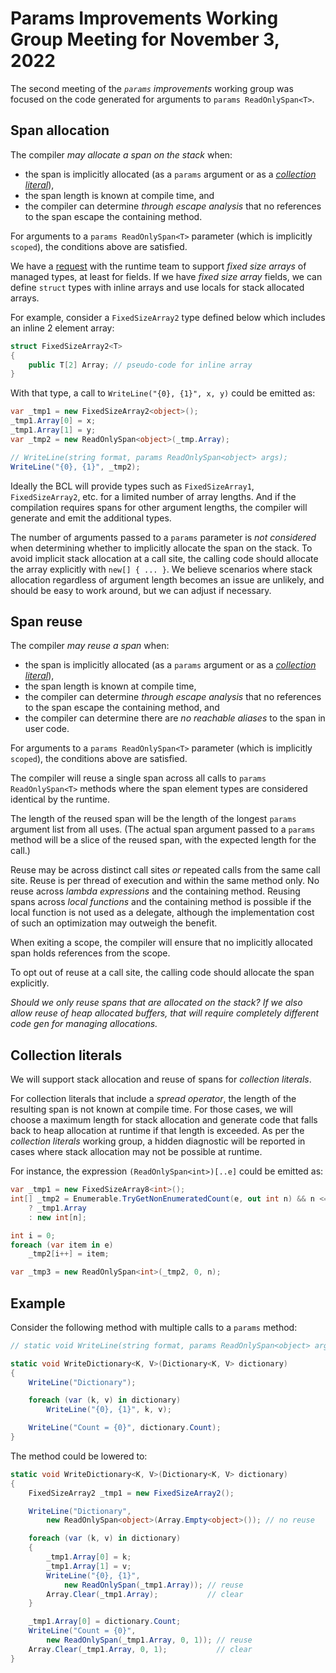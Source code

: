 # Params Improvements Working Group Meeting for November 3, 2022
The second meeting of the _`params` improvements_ working group was focused on the code generated for arguments to `params ReadOnlySpan<T>`. 

## Span allocation
The compiler _may allocate a span on the stack_ when:
- the span is implicitly allocated (as a `params` argument or as a [_collection literal_](https://github.com/dotnet/csharplang/issues/5354)),
- the span length is known at compile time, and
- the compiler can determine _through escape analysis_ that no references to the span escape the containing method.

For arguments to a `params ReadOnlySpan<T>` parameter (which is implicitly `scoped`), the conditions above are satisfied.

We have a [request](https://github.com/dotnet/runtime/issues/61135) with the runtime team to support _fixed size arrays_ of managed types, at least for fields.
If we have _fixed size array_ fields, we can define `struct` types with inline arrays and use locals for stack allocated arrays.

For example, consider a `FixedSizeArray2` type defined below which includes an inline 2 element array:
```csharp
struct FixedSizeArray2<T>
{
    public T[2] Array; // pseudo-code for inline array
}
```

With that type, a call to `WriteLine("{0}, {1}", x, y)` could be emitted as:
```csharp
var _tmp1 = new FixedSizeArray2<object>();
_tmp1.Array[0] = x;
_tmp1.Array[1] = y;
var _tmp2 = new ReadOnlySpan<object>(_tmp.Array);

// WriteLine(string format, params ReadOnlySpan<object> args);
WriteLine("{0}, {1}", _tmp2);
```

Ideally the BCL will provide types such as `FixedSizeArray1`, `FixedSizeArray2`, etc. for a limited number of array lengths.
And if the compilation requires spans for other argument lengths, the compiler will generate and emit the additional types.

The number of arguments passed to a `params` parameter is _not considered_ when determining whether to implicitly allocate the span on the stack.
To avoid implicit stack allocation at a call site, the calling code should allocate the array explicitly with `new[] { ... }`.
We believe scenarios where stack allocation regardless of argument length becomes an issue are unlikely, and should be easy to work around, but we can adjust if necessary.

## Span reuse
The compiler _may reuse a span_ when:
- the span is implicitly allocated (as a `params` argument or as a [_collection literal_](https://github.com/dotnet/csharplang/issues/5354)),
- the span length is known at compile time,
- the compiler can determine _through escape analysis_ that no references to the span escape the containing method, and
- the compiler can determine there are _no reachable aliases_ to the span in user code.

For arguments to a `params ReadOnlySpan<T>` parameter (which is implicitly `scoped`), the conditions above are satisfied.

The compiler will reuse a single span across all calls to `params ReadOnlySpan<T>` methods where the span element types are considered identical by the runtime.

The length of the reused span will be the length of the longest `params` argument list from all uses.
(The actual span argument passed to a `params` method will be a slice of the reused span, with the expected length for the call.)

Reuse may be across distinct call sites _or_ repeated calls from the same call site.
Reuse is per thread of execution and within the same method only.
No reuse across _lambda expressions_ and the containing method.
Reusing spans across _local functions_ and the containing method is possible if the local function is not used as a delegate, although the implementation cost of such an optimization may outweigh the benefit.

When exiting a scope, the compiler will ensure that no implicitly allocated span holds references from the scope.

To opt out of reuse at a call site, the calling code should allocate the span explicitly.

_Should we only reuse spans that are allocated on the stack? If we also allow reuse of heap allocated buffers, that will require completely different code gen for managing allocations._

## Collection literals
We will support stack allocation and reuse of spans for _collection literals_.

For collection literals that include a _spread operator_, the length of the resulting span is not known at compile time.
For those cases, we will choose a maximum length for stack allocation and generate code that falls back to heap allocation at runtime if that length is exceeded.
As per the _collection literals_ working group, a hidden diagnostic will be reported in cases where stack allocation may not be possible at runtime.

For instance, the expression `(ReadOnlySpan<int>)[..e]` could be emitted as:
```csharp
var _tmp1 = new FixedSizeArray8<int>();
int[] _tmp2 = Enumerable.TryGetNonEnumeratedCount(e, out int n) && n <= 8
    ? _tmp1.Array
    : new int[n];

int i = 0;
foreach (var item in e)
    _tmp2[i++] = item;

var _tmp3 = new ReadOnlySpan<int>(_tmp2, 0, n);
```

## Example
Consider the following method with multiple calls to a `params` method:
```csharp
// static void WriteLine(string format, params ReadOnlySpan<object> args);

static void WriteDictionary<K, V>(Dictionary<K, V> dictionary)
{
    WriteLine("Dictionary");

    foreach (var (k, v) in dictionary)
        WriteLine("{0}, {1}", k, v);

    WriteLine("Count = {0}", dictionary.Count);
}
```

The method could be lowered to:
```csharp
static void WriteDictionary<K, V>(Dictionary<K, V> dictionary)
{
    FixedSizeArray2 _tmp1 = new FixedSizeArray2();

    WriteLine("Dictionary",
        new ReadOnlySpan<object>(Array.Empty<object>()); // no reuse

    foreach (var (k, v) in dictionary)
    {
        _tmp1.Array[0] = k;
        _tmp1.Array[1] = v;
        WriteLine("{0}, {1}",
            new ReadOnlySpan(_tmp1.Array)); // reuse
        Array.Clear(_tmp1.Array);           // clear
    }

    _tmp1.Array[0] = dictionary.Count;
    WriteLine("Count = {0}",
        new ReadOnlySpan(_tmp1.Array, 0, 1)); // reuse
    Array.Clear(_tmp1.Array, 0, 1);           // clear
}
```
